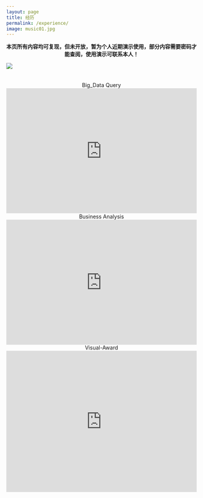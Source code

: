 ```yaml
---
layout: page
title: 经历
permalink: /experience/
image: music01.jpg
---
```

**<center>本页所有内容均可复现，但未开放，暂为个人近期演示使用，部分内容需要密码才能查阅，使用演示可联系本人！</center>**

<img src="/img/simple_detection.gif" />
<br><br><br>
<!--
<center>Acoustic Waves</center>
<center><iframe frameborder="no" border="0" marginwidth="0" marginheight="0" width="100%" height="100%" src="//music.163.com/outchain/player?type=2&id=96113&auto=1&height=66"></iframe>
-->

<center><div>Big_Data Query</div><iframe width="100%" height="330.5" src="https://app.powerbi.cn/view?r=eyJrIjoiNzZlNWU4NTEtMGUwYS00OTRmLThjZjctMTMyZDFiN2Y2YmEzIiwidCI6IjcwZDJjMTI5LTllMzEtNDJkNC05MGNjLWQ5OWI3ZGM2NTUxYiJ9" frameborder="0" allowFullScreen="true"></iframe>

<br>
<center><div>Business Analysis</div><iframe width="100%" height="330.5" src="https://app.powerbi.cn/view?r=eyJrIjoiOTRkODA1MmItMzI0ZS00NGM1LTg2NmEtMzAwM2YzNzJmODk4IiwidCI6IjcwZDJjMTI5LTllMzEtNDJkNC05MGNjLWQ5OWI3ZGM2NTUxYiJ9" frameborder="0" allowFullScreen="true"></iframe>
 

<br>
<center><div>Visual-Award</div>
<iframe width="100%" height="373.5" src="https://app.powerbi.com/view?r=eyJrIjoiOTI1NjI5ZWMtMjI5Zi00YmU2LTgzNjYtM2FmMTg4NjFjZWIwIiwidCI6IjJhYzk2NmMzLTZjMmEtNDk5NS05YmRiLTM5ZmEyMDI4MmFhNyJ9&pageName=ReportSection36c1e538b1bb3ec0b80f" frameborder="0" allowFullScreen="true"></iframe>

<!--
<br><br><br>
<audio controls="controls">
  <source type="audio/mp3" src="/vedio/rainbow.mp3"></source>
  <source type="audio/ogg" src="/vedio/rainbow.ogg"></source>
  <p>Play the audio element.</p>
</audio>
-->

<br><br><br>

<object data="/vedio/中国K12在线教育市场调研 及用户消费行为报告.pdf" width="100%" height="100%" type="application/pdf"></object>

<br>

